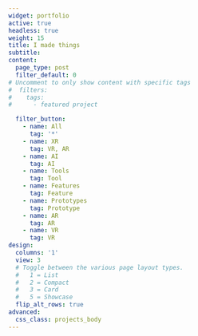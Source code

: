 ```yaml
---
widget: portfolio
active: true
headless: true
weight: 15
title: I made things
subtitle:
content:
  page_type: post
  filter_default: 0
# Uncomment to only show content with specific tags
#  filters:
#    tags:
#      - featured project

  filter_button:
    - name: All
      tag: '*'
    - name: XR
      tag: VR, AR
    - name: AI
      tag: AI
    - name: Tools
      tag: Tool
    - name: Features
      tag: Feature
    - name: Prototypes
      tag: Prototype
    - name: AR
      tag: AR
    - name: VR
      tag: VR
design:
  columns: '1'
  view: 3
  # Toggle between the various page layout types.
  #   1 = List
  #   2 = Compact  
  #   3 = Card
  #   5 = Showcase
  flip_alt_rows: true
advanced:
  css_class: projects_body
---
```

<script>
    ScrollReveal().reveal('.project-card', { delay: 200, origin: 'bottom', reset: true });
</script>
